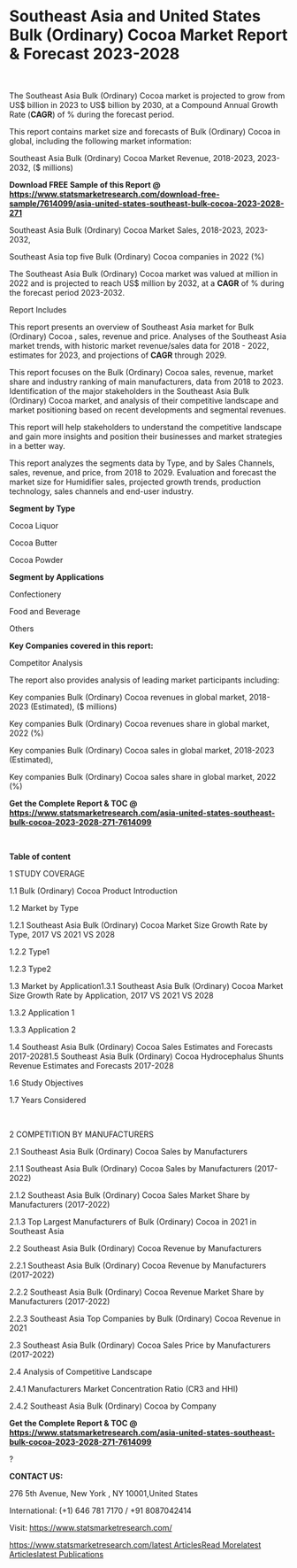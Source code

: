 <h1>Southeast Asia and United States Bulk (Ordinary) Cocoa Market Report & Forecast 2023-2028</h1><br/><p>The Southeast Asia Bulk (Ordinary) Cocoa market is projected to grow from US$ billion in 2023 to US$ billion by 2030, at a Compound Annual Growth Rate (<strong>CAGR</strong>) of % during the forecast period.</p>
 
 
 
 <p>This report contains market size and forecasts of Bulk (Ordinary) Cocoa in global, including the following market information:</p>
 
 
 
 <p>Southeast Asia Bulk (Ordinary) Cocoa Market Revenue, 2018-2023, 2023-2032, ($ millions)</p>
 
 
 
 <p><strong>Download FREE Sample of this Report @ <a href="https://www.statsmarketresearch.com/download-free-sample/7614099/asia-united-states-southeast-bulk-cocoa-2023-2028-271">https://www.statsmarketresearch.com/download-free-sample/7614099/asia-united-states-southeast-bulk-cocoa-2023-2028-271</a></strong></p>
 
 
 
 <p>Southeast Asia Bulk (Ordinary) Cocoa Market Sales, 2018-2023, 2023-2032,</p>
 
 
 
 <p>Southeast Asia top five Bulk (Ordinary) Cocoa companies in 2022 (%)</p>
 
 
 
 <p>The Southeast Asia Bulk (Ordinary) Cocoa market was valued at million in 2022 and is projected to reach US$ million by 2032, at a <strong>CAGR</strong> of % during the forecast period 2023-2032.</p>
 
 
 
 <p>Report Includes</p>
 
 
 
 <p>This report presents an overview of Southeast Asia market for Bulk (Ordinary) Cocoa , sales, revenue and price. Analyses of the Southeast Asia market trends, with historic market revenue/sales data for 2018 - 2022, estimates for 2023, and projections of <strong>CAGR</strong> through 2029.</p>
 
 
 
 <p>This report focuses on the Bulk (Ordinary) Cocoa sales, revenue, market share and industry ranking of main manufacturers, data from 2018 to 2023. Identification of the major stakeholders in the Southeast Asia Bulk (Ordinary) Cocoa market, and analysis of their competitive landscape and market positioning based on recent developments and segmental revenues.</p>
 
 
 
 <p>This report will help stakeholders to understand the competitive landscape and gain more insights and position their businesses and market strategies in a better way.</p>
 
 
 
 <p>This report analyzes the segments data by Type, and by Sales Channels, sales, revenue, and price, from 2018 to 2029. Evaluation and forecast the market size for Humidifier sales, projected growth trends, production technology, sales channels and end-user industry.</p>
 
 
 
 <p><strong>Segment by Type</strong></p>
 
 
 
 <p>Cocoa Liquor</p>
 
 
 
 <p>Cocoa Butter</p>
 
 
 
 <p>Cocoa Powder</p>
 
 
 
 <p><strong>Segment <strong><strong>by Applications</strong></strong></strong></p>
 
 
 
 <p>Confectionery</p>
 
 
 
 <p>Food and Beverage</p>
 
 
 
 <p>Others</p>
 
 
 
 <p><strong>Key Companies covered in this report:</strong></p>
 
 
 
 <p>Competitor Analysis</p>
 
 
 
 <p>The report also provides analysis of leading market participants including:</p>
 
 
 
 <p>Key companies Bulk (Ordinary) Cocoa revenues in global market, 2018-2023 (Estimated), ($ millions)</p>
 
 
 
 <p>Key companies Bulk (Ordinary) Cocoa revenues share in global market, 2022 (%)</p>
 
 
 
 <p>Key companies Bulk (Ordinary) Cocoa sales in global market, 2018-2023 (Estimated),</p>
 
 
 
 <p>Key companies Bulk (Ordinary) Cocoa sales share in global market, 2022 (%)</p>
 
 
 
 <div><b>Get the Complete Report & TOC @ <a href="https://www.statsmarketresearch.com/asia-united-states-southeast-bulk-cocoa-2023-2028-271-7614099">https://www.statsmarketresearch.com/asia-united-states-southeast-bulk-cocoa-2023-2028-271-7614099</a></b></div>
 
 
 
 <p><br />
 
 <b>Table of content</b></p>
 
 
 
 <p>1 STUDY COVERAGE<br />
 
 1.1 Bulk (Ordinary) Cocoa Product Introduction<br />
 
 1.2 Market by Type<br />
 
 1.2.1 Southeast Asia Bulk (Ordinary) Cocoa Market Size Growth Rate by Type, 2017 VS 2021 VS 2028<br />
 
 1.2.2 Type1<br />
 
 1.2.3 Type2<br />
 
 1.3 Market by Application1.3.1 Southeast Asia Bulk (Ordinary) Cocoa Market Size Growth Rate by Application, 2017 VS 2021 VS 2028<br />
 
 1.3.2 Application 1<br />
 
 1.3.3 Application 2<br />
 
 1.4 Southeast Asia Bulk (Ordinary) Cocoa Sales Estimates and Forecasts 2017-20281.5 Southeast Asia Bulk (Ordinary) Cocoa Hydrocephalus Shunts Revenue Estimates and Forecasts 2017-2028<br />
 
 1.6 Study Objectives<br />
 
 1.7 Years Considered<br />
 
 <br />
 
 2 COMPETITION BY MANUFACTURERS<br />
 
 2.1 Southeast Asia Bulk (Ordinary) Cocoa Sales by Manufacturers<br />
 
 2.1.1 Southeast Asia Bulk (Ordinary) Cocoa Sales by Manufacturers (2017-2022)<br />
 
 2.1.2 Southeast Asia Bulk (Ordinary) Cocoa Sales Market Share by Manufacturers (2017-2022)<br />
 
 2.1.3 Top Largest Manufacturers of Bulk (Ordinary) Cocoa in 2021 in Southeast Asia<br />
 
 2.2 Southeast Asia Bulk (Ordinary) Cocoa Revenue by Manufacturers<br />
 
 2.2.1 Southeast Asia Bulk (Ordinary) Cocoa Revenue by Manufacturers (2017-2022)<br />
 
 2.2.2 Southeast Asia Bulk (Ordinary) Cocoa Revenue Market Share by Manufacturers (2017-2022)<br />
 
 2.2.3 Southeast Asia Top Companies by Bulk (Ordinary) Cocoa Revenue in 2021<br />
 
 2.3 Southeast Asia Bulk (Ordinary) Cocoa Sales Price by Manufacturers (2017-2022)<br />
 
 2.4 Analysis of Competitive Landscape<br />
 
 2.4.1 Manufacturers Market Concentration Ratio (CR3 and HHI)<br />
 
 2.4.2 Southeast Asia Bulk (Ordinary) Cocoa by Company</p>
 
 
 
 <div><b>Get the Complete Report & TOC @ <a href="https://www.statsmarketresearch.com/asia-united-states-southeast-bulk-cocoa-2023-2028-271-7614099">https://www.statsmarketresearch.com/asia-united-states-southeast-bulk-cocoa-2023-2028-271-7614099</a></b></div>
 
 
 
 <p>? </p>
 
 
 
 <p><b>CONTACT US:</b><br />
 
 276 5th Avenue, New York , NY 10001,United States<br />
 
 International: (+1) 646 781 7170 / +91 8087042414<br />
 
 Visit: <a href="https://www.statsmarketresearch.com/">https://www.statsmarketresearch.com/</a><br />
 
 <a href="https://gyeongbokgung.com">https://www.statsmarketresearch.com/</a><a href="https://hallyeomaritime.com">latest Articles</a><a href="https://jingwansa.com">Read More</a><a href="https://nguoiviet.jp/">latest Articles</a><a href="https://www.intelmarketresearch.com/">latest Publications</a></p>